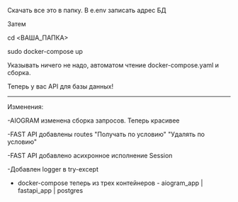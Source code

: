 Скачать все это в папку. В e.env записать адрес БД

Затем

cd <ВАША_ПАПКА>

sudo docker-compose up

Указывать ничего не надо, автоматом чтение docker-compose.yaml и сборка.

Теперь у вас API для базы данных!

-------------

Изменения:

-AIOGRAM изменена сборка запросов. Теперь красивее

-FAST API добавлены routes "Получать по условию" "Удалять по условию"

-FAST API добавлено асихронное исполнение Session

-Добавлен logger в try-except

- docker-compose теперь из трех контейнеров - aiogram_app | fastapi_app | postgres
